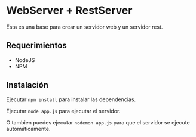 # WebServer + RestServer

Esta es una base para crear un servidor web y un servidor rest.

## Requerimientos

* NodeJS
* NPM

## Instalación

Ejecutar ``npm install`` para instalar las dependencias.

Ejecutar ``node app.js`` para ejecutar el servidor.

O tambien puedes ejecutar ``nodemon app.js`` para que el servidor se ejecute automáticamente.